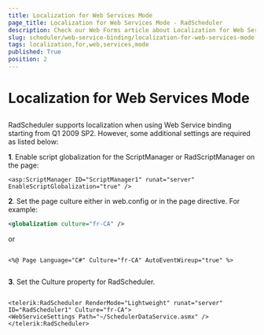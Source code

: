 ```yaml
---
title: Localization for Web Services Mode
page_title: Localization for Web Services Mode - RadScheduler
description: Check our Web Forms article about Localization for Web Services Mode.
slug: scheduler/web-service-binding/localization-for-web-services-mode
tags: localization,for,web,services,mode
published: True
position: 2
---
```


# Localization for Web Services Mode



## 



RadScheduler supports localization when using Web Service
binding starting from Q1 2009 SP2. However, some additional settings
are required as listed below:



**1**. Enable script globalization for the ScriptManager or
RadScriptManager on the page:

````ASPNET
<asp:ScriptManager ID="ScriptManager1" runat="server" EnableScriptGlobalization="true" />
````



**2**. Set the page culture either in web.config or in the page
directive. For example:

````XML
<globalization culture="fr-CA" />
````



or

````ASPNET
	
<%@ Page Language="C#" Culture="fr-CA" AutoEventWireup="true" %>
	
````



**3**. Set the Culture property for
RadScheduler.

````ASPNET
	  
<telerik:RadScheduler RenderMode="Lightweight" runat="server" ID="RadScheduler1" Culture="fr-CA">
<WebServiceSettings Path="~/SchedulerDataService.asmx" />
</telerik:RadScheduler>  
	
````


